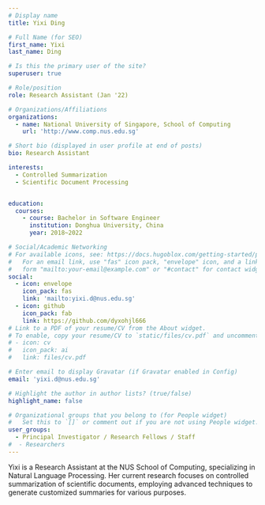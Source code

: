 ```yaml
---
# Display name
title: Yixi Ding

# Full Name (for SEO)
first_name: Yixi
last_name: Ding

# Is this the primary user of the site?
superuser: true

# Role/position
role: Research Assistant (Jan '22)

# Organizations/Affiliations
organizations:
  - name: National University of Singapore, School of Computing
    url: 'http://www.comp.nus.edu.sg'

# Short bio (displayed in user profile at end of posts)
bio: Research Assistant 

interests:
  - Controlled Summarization
  - Scientific Document Processing


education:
  courses:
    - course: Bachelor in Software Engineer
      institution: Donghua University, China
      year: 2018~2022

# Social/Academic Networking
# For available icons, see: https://docs.hugoblox.com/getting-started/page-builder/#icons
#   For an email link, use "fas" icon pack, "envelope" icon, and a link in the
#   form "mailto:your-email@example.com" or "#contact" for contact widget.
social:
  - icon: envelope
    icon_pack: fas
    link: 'mailto:yixi.d@nus.edu.sg'
  - icon: github
    icon_pack: fab
    link: https://github.com/dyxohjl666
# Link to a PDF of your resume/CV from the About widget.
# To enable, copy your resume/CV to `static/files/cv.pdf` and uncomment the lines below.
# - icon: cv
#   icon_pack: ai
#   link: files/cv.pdf

# Enter email to display Gravatar (if Gravatar enabled in Config)
email: 'yixi.d@nus.edu.sg'

# Highlight the author in author lists? (true/false)
highlight_name: false

# Organizational groups that you belong to (for People widget)
#   Set this to `[]` or comment out if you are not using People widget.
user_groups:
  - Principal Investigator / Research Fellows / Staff
#  - Researchers
---
```


Yixi is a Research Assistant at the NUS School of Computing, specializing in Natural Language Processing. Her current research focuses on controlled summarization of scientific documents, employing advanced techniques to generate customized summaries for various purposes. 
